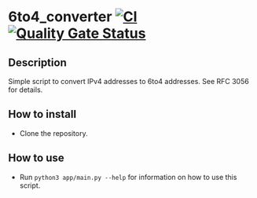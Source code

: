 # 6to4_converter [![CI](https://github.com/luketainton/6to4_converter/actions/workflows/merge-to-main.yml/badge.svg?branch=main)](https://github.com/luketainton/6to4_converter/actions/workflows/merge-to-main.yml) [![Quality Gate Status](https://sonarcloud.io/api/project_badges/measure?project=luketainton_6to4_converter&metric=alert_status)](https://sonarcloud.io/summary/new_code?id=luketainton_6to4_converter)

## Description
Simple script to convert IPv4 addresses to 6to4 addresses. See RFC 3056 for details.

## How to install
- Clone the repository.

## How to use
- Run `python3 app/main.py --help` for information on how to use this script.
